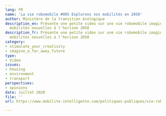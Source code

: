 ```yaml
---
lang: FR
name: 'La vie robomobile #005 Explorons nos mobilités en 2050'
author: Ministère de la transition écologique
description_en: Présente une petite video sur une vie robomobile imaginaire et les
  mobilités nouvelles à l'horizon 2050
description_fr: Présente une petite video sur une vie robomobile imaginaire et les
  mobilités nouvelles à l'horizon 2050
category:
- stimulate_your_creativity
- imagine_a_far_away_future
type:
- Video
issues:
- housing
- environment
- transport
perspectives:
- opinions
date: Juillet 2020
file: ''
url: https://www.mobilite-intelligente.com/politiques-publiques/vie-robomobile/la-lettre/N005

---
```

